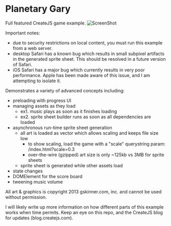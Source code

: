 Planetary Gary
=======

Full featured CreateJS game example.
![ScreenShot](https://raw.github.com/CreateJS/sandbox/master/PlanetaryGary/README_1.jpg)

Important notes:
- due to security restrictions on local content, you must run this example from a web server.
- desktop Safari has a known bug which results in small subpixel artifacts in the generated sprite sheet. This should be resolved in a future version of Safari.
- iOS Safari has a major bug which currently results in very poor performance. Apple has been made aware of this issue, and I am attempting to isolate it.


Demonstrates a variety of advanced concepts including:
- preloading with progress UI
- managing assets as they load
	- ex1. music plays as soon as it finishes loading
	- ex2. sprite sheet builder runs as soon as all dependencies are loaded
- asynchronous run-time sprite sheet generation
	- all art is loaded as vector which allows scaling and keeps file size low
		- to show scaling, load the game with a "scale" querystring param:
			/index.html?scale=0.3
		- over-the-wire (gzipped) art size is only ~125kb vs 3MB for sprite sheets
	- sprite sheet is generated while other assets load
- state changes
- DOMElement for the score board
- tweening music volume

All art & graphics is copyright 2013 gskinner.com, inc. and cannot be used without permission.

I will likely write up more information on how different parts of this example works when time permits. Keep an eye on this repo, and the CreateJS blog for updates (blog.createjs.com).

